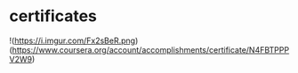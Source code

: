 # certificates
!(https://i.imgur.com/Fx2sBeR.png)(https://www.coursera.org/account/accomplishments/certificate/N4FBTPPPV2W9)

